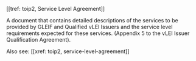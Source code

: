 [[tref: toip2, Service Level Agreement]] 

A document that contains detailed descriptions of the services to be provided by GLEIF and Qualified vLEI Issuers and the service level requirements expected for these services. (Appendix 5 to the vLEI Issuer Qualification Agreement).

Also see: [[xref: toip2, service-level-agreement]] 